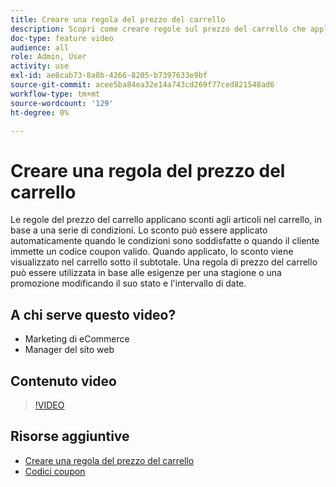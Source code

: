 ```yaml
---
title: Creare una regola del prezzo del carrello
description: Scopri come creare regole sul prezzo del carrello che applicano sconti nel carrello sulla base di un insieme di condizioni.
doc-type: feature video
audience: all
role: Admin, User
activity: use
exl-id: ae8cab73-8a8b-4266-8205-b7397633e9bf
source-git-commit: acee5ba84ea32e14a743cd269f77ced821548ad6
workflow-type: tm+mt
source-wordcount: '129'
ht-degree: 0%

---
```


# Creare una regola del prezzo del carrello

Le regole del prezzo del carrello applicano sconti agli articoli nel carrello, in base a una serie di condizioni. Lo sconto può essere applicato automaticamente quando le condizioni sono soddisfatte o quando il cliente immette un codice coupon valido. Quando applicato, lo sconto viene visualizzato nel carrello sotto il subtotale. Una regola di prezzo del carrello può essere utilizzata in base alle esigenze per una stagione o una promozione modificando il suo stato e l&#39;intervallo di date.

## A chi serve questo video?

- Marketing di eCommerce
- Manager del sito web

## Contenuto video

>[!VIDEO](https://video.tv.adobe.com/v/343835?quality=12&learn=on)

## Risorse aggiuntive

- [Creare una regola del prezzo del carrello](https://docs.magento.com/user-guide/marketing/price-rules-cart-create.html)
- [Codici coupon](https://docs.magento.com/user-guide/marketing/price-rules-cart-coupon.html)
